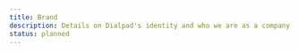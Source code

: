 ```yaml
---
title: Brand
description: Details on Dialpad's identity and who we are as a company.
status: planned
---
```

